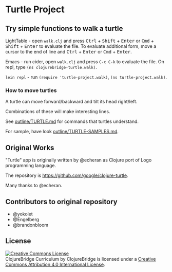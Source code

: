 # Turtle Project

## Try simple functions to walk a turtle

LightTable - open `walk.clj` and press
<kbd>Ctrl</kbd> + <kbd>Shift</kbd> + <kbd>Enter</kbd> or
<kbd>Cmd</kbd> + <kbd>Shift</kbd> + <kbd>Enter</kbd> to evaluate the
file.
To evaluate additional form, move a cursor to the end of line and
<kbd>Ctrl</kbd> + <kbd>Enter</kbd> or
<kbd>Cmd</kbd> + <kbd>Enter</kbd>.

Emacs - run cider, open `walk.clj` and press `C-c C-k` to evaluate the file. On repl, type `(ns clojurebridge-turtle.walk)`.

`lein repl` - run `(require 'turtle-project.walk)`, `(ns turtle-project.walk)`.

### How to move turtles

A turtle can move forward/backward and tilt its head right/left.

Combinations of these will make interesting lines.

See [outline/TURTLE.md](outline/TURTLE.md) for commands that turtles understand.

For sample, have look [outline/TURTLE-SAMPLES.md](outline/TURTLE-SAMPLES.md).

## Original Works

"Turtle" app is originally written by @echeran as Clojure port of Logo programming language.

The repository is <https://github.com/google/clojure-turtle>.

Many thanks to @echeran.

## Contributors to original repository

- @yokolet
- @Engelberg
- @brandonbloom


License
-------
<a rel="license"
href="http://creativecommons.org/licenses/by/4.0/deed.en_US"><img
alt="Creative Commons License" style="border-width:0"
src="http://i.creativecommons.org/l/by/4.0/88x31.png" /></a><br
/><span xmlns:dct="http://purl.org/dc/terms/"
href="http://purl.org/dc/dcmitype/Text" property="dct:title"
rel="dct:type">ClojureBridge Curriculum</span> by <span
xmlns:cc="http://creativecommons.org/ns#"
property="cc:attributionName">ClojureBridge</span> is licensed under a
<a rel="license"
href="http://creativecommons.org/licenses/by/4.0/deed.en_US">Creative
Commons Attribution 4.0 International License</a>.
